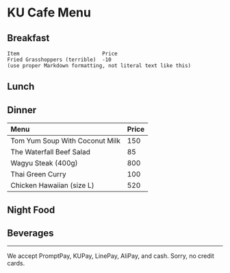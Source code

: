 # KU Cafe Menu


## Breakfast

    Item                           Price
    Fried Grasshoppers (terrible)  -10
    (use proper Markdown formatting, not literal text like this)

## Lunch 


## Dinner
| Menu                           | Price    |
|:-------------------------------|----------|
| Tom Yum Soup With Coconut Milk |    150   |
| The Waterfall Beef Salad       |    85    |
| Wagyu Steak  (400g)            |    800   |
| Thai Green Curry               |    100   |
| Chicken Hawaiian (size L)      |    520   |


## Night Food


## Beverages



---

We accept PromptPay, KUPay, LinePay, AliPay, and cash. Sorry, no credit cards.

